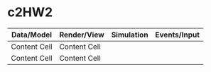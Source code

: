 # c2HW2

| Data/Model  | Render/View | Simulation | Events/Input |
| ------------- | ------------- | ------------- | ------------- |
| Content Cell  | Content Cell  |
| Content Cell  | Content Cell  |
